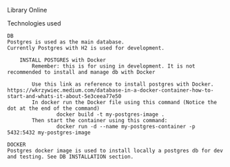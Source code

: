 Library Online

Technologies used

	DB
	Postgres is used as the main database. 
	Currently Postgres with H2 is used for development.
	
		INSTALL POSTGRES with Docker
			Remember: this is for using in development. It is not recommended to install and manage db with Docker

			Use this link as reference to install postgres with Docker. https://wkrzywiec.medium.com/database-in-a-docker-container-how-to-start-and-whats-it-about-5e3ceea77e50
			In docker run the Docker file using this command (Notice the dot at the end of the command)
					docker build -t my-postgres-image .
			Then start the container using this command:
					docker run -d --name my-postgres-container -p 5432:5432 my-postgres-image

	DOCKER
	Postgres docker image is used to install locally a postgres db for dev and testing. See DB INSTALLATION section.
	
	


